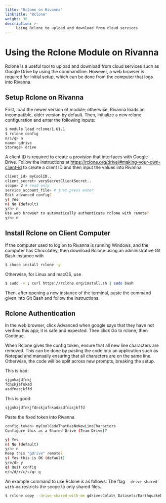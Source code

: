 ```yaml
---
title: "Rclone on Rivanna"
linkTitle: "Rclone"
weight: 30
description: >-
     Using Rclone to upload and download from cloud services
---
```


# Using the Rclone Module on Rivanna

Rclone is a useful tool to upload and download from cloud
services such as Google Drive by using the commandline.
However, a web browser is required for initial setup,
which can be done from the computer that logs into Rivanna.

## Setup Rclone on Rivanna

First, load the newer version of module; otherwise, Rivanna
loads an incompatible, older version by default. Then, initialize
a new rclone configuration and enter the following inputs:

```bash
$ module load rclone/1.61.1
$ rclone config
n/s/q> n
name> gdrive
Storage> drive
```

A client ID is required to create a provision that interfaces
with Google Drive. Follow the instructions at
<https://rclone.org/drive/#making-your-own-client-id> to create
a client ID and then input the values into Rivanna.

```bash
client_id> myCoolID..
client_secret> verySecretClientSecret..
scope> 2 # read only
service_account_file> # just press enter
Edit advanced config?
y) Yes
n) No (default)
y/n> n
Use web browser to automatically authenticate rclone with remote?
y/n> n
```

## Install Rclone on Client Computer

If the computer used to log on to Rivanna is running Windows,
and the computer has Chocolatey, then download Rclone using an 
administrative Git Bash instance with 

```bash
$ choco install rclone -y
```

Otherwise, for Linux and macOS, use

```bash
$ sudo -v ; curl https://rclone.org/install.sh | sudo bash
```

Then, after opening a new instance of the terminal, paste the command given
into Git Bash and follow the instructions.

## Rclone Authentication

In the web browser, click Advanced when google says that they 
have not verified this app; it is safe and expected. Then click 
Go to rclone, then Continue.

When Rclone gives the config token, ensure that all new line
characters are removed. This can be done by pasting the code
into an application such as Notepad and manually ensuring that
all characters are on the same line. Otherwise, the code will
be split across new prompts, breaking the setup.

This is bad:
```bash
sjgnkajdfnkj
fdnskjafnkad
asdfnasjkffd
```

This is good:
```bash
sjgnkajdfnkjfdnskjafnkadasdfnasjkffd
```

Paste the fixed token into Rivanna.

```bash
config_token> myCoolCodeThatHasNoNewLineCharacters
Configure this as a Shared Drive (Team Drive)?

y) Yes
n) No (default)
y/n> n
Keep this "gdrive" remote?
y) Yes this is OK (default)
y/e/d> y
q) Quit config
e/n/d/r/c/s/q> q
```

An example command to use Rclone is as follows.
The flag `--drive-shared-with-me` restricts the scope to
only shared files.

```bash
$ rclone copy --drive-shared-with-me gdrive:Colab\ Datasets/EarthquakeDec2020  /scratch/$USER/EarthquakeDec2020 -P
```